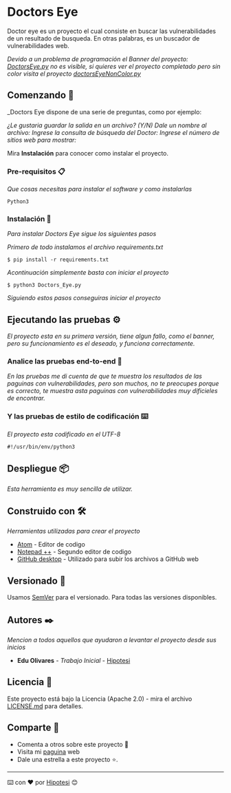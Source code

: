 # Doctors Eye

Doctor eye es un proyecto el cual consiste en buscar las vulnerabilidades de un resultado de busqueda.
En otras palabras, es un buscador de vulnerabilidades web.

_Devido a un problema de programación el Banner del proyecto: [DoctorsEye.py](DoctorsEye.py) no es visible, si quieres ver el proyecto completado pero sin color visita el proyecto [doctorsEyeNonColor.py](doctorsEyeNonColor.py)_

## Comenzando 🚀

_Doctors Eye dispone de una serie de preguntas, como por ejemplo:

_¿Le gustaria guardar la salida en un archivo? (Y/N)_
_Dale un nombre al archivo:_
_Ingrese la consulta de búsqueda del Doctor:_
_Ingrese el número de sitios web para mostrar:_


Mira **Instalación** para conocer como instalar el proyecto.


### Pre-requisitos 📋

_Que cosas necesitas para instalar el software y como instalarlas_

```
Python3
```

### Instalación 🔧

_Para instalar Doctors Eye sigue los siguientes pasos_

_Primero de todo instalamos el archivo requirements.txt_

```
$ pip install -r requirements.txt
```

_Acontinuación simplemente basta con iniciar el proyecto_

```
$ python3 Doctors_Eye.py
```

_Siguiendo estos pasos conseguiras iniciar el proyecto_

## Ejecutando las pruebas ⚙️

_El proyecto esta en su primera versión, tiene algun fallo, como el banner, pero su funcionamiento es el deseado, y funciona correctamente._

### Analice las pruebas end-to-end 🔩

_En las pruebas me di cuenta de que te muestra los resultados de las paguinas con vulnerabilidades, pero son muchos, no te preocupes porque es correcto, te muestra asta paguinas con vulnerabilidades muy dificieles de encontrar._

### Y las pruebas de estilo de codificación ⌨️

_El proyecto esta codificado en el UTF-8_

```
#!/usr/bin/env/python3
```

## Despliegue 📦

_Esta herramienta es muy sencilla de utilizar._

## Construido con 🛠️

_Herramientas utilizadas para crear el proyecto_

* [Atom](https://atom.io/) - Editor de codigo
* [Notepad ++](https://notepad-plus-plus.org/) - Segundo editor de codigo
* [GitHub desktop](https://desktop.github.com/) - Utilizado para subir los archivos a GitHub web

## Versionado 📌

Usamos [SemVer](http://semver.org/) para el versionado. Para todas las versiones disponibles.

## Autores ✒️

_Mencion a todos aquellos que ayudaron a levantar el proyecto desde sus inicios_

* **Edu Olivares** - *Trabajo Inicial* - [Hipotesi](https://github.com/hipotesi)

## Licencia 📄

Este proyecto está bajo la Licencia (Apache 2.0) - mira el archivo [LICENSE.md](LICENSE) para detalles.

## Comparte 🎁

* Comenta a otros sobre este proyecto 📢
* Visita mi [paguina](http://hipotesi.org) web
* Dale una estrella a este proyecto ⭐.



---
⌨️ con ❤️ por [Hipotesi](https://github.com/hipotesi) 😊
